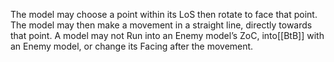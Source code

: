 The model may choose a point within its LoS then rotate to face that point. The model may then make a movement in a straight line, directly towards that point.
A model may not Run into an Enemy model’s ZoC, into[[BtB]] with an Enemy model, or change its Facing after the movement.
